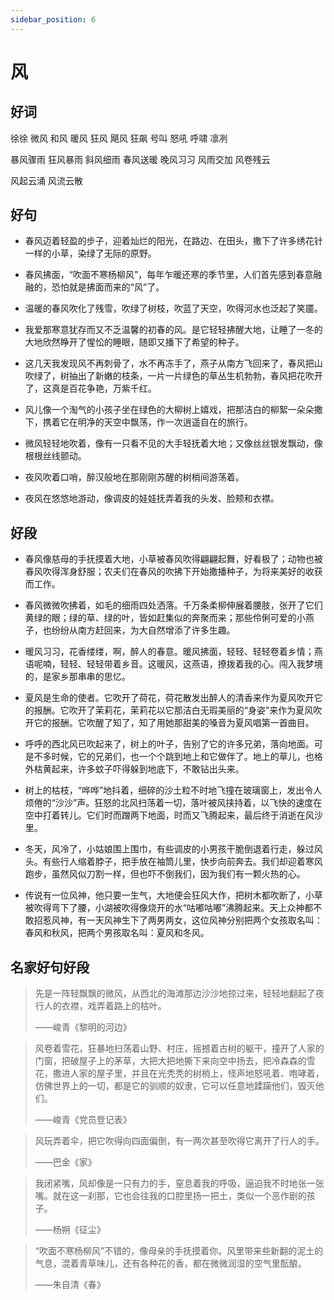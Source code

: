 ```yaml
---
sidebar_position: 6
---
```


# 风

## 好词

徐徐 微风 和风 暖风 狂风 飓风 狂飙 号叫 怒吼 呼啸 凛冽

暴风骤雨 狂风暴雨 斜风细雨 春风送暖 晚风习习 风雨交加 风卷残云

风起云涌 风流云散

## 好句

- 春风迈着轻盈的步子，迎着灿烂的阳光，在路边、在田头，撒下了许多绣花针一样的小草，染绿了无际的原野。

- 春风拂面，“吹面不寒杨柳风”，每年乍暖还寒的季节里，人们首先感到春意融融的，恐怕就是拂面而来的“风”了。

- 温暖的春风吹化了残雪，吹绿了树枝，吹蓝了天空，吹得河水也泛起了笑靥。

- 我爱那寒意犹存而又不乏温馨的初春的风。是它轻轻拂醒大地，让睡了一冬的大地欣然睁开了惺忪的睡眼，随即又播下了希望的种子。

- 这几天我发现风不再刺骨了，水不再冻手了，燕子从南方飞回来了，春风把山吹绿了，树抽出了新嫩的枝条，一片一片绿色的草丛生机勃勃，春风把花吹开了，这真是百花争艳，万紫千红。

- 风儿像一个淘气的小孩子坐在绿色的大柳树上嬉戏，把那洁白的柳絮一朵朵撒下，携着它在明净的天空中飘荡，作一次逍遥自在的旅行。

- 微风轻轻地吹着，像有一只看不见的大手轻抚着大地；又像丝丝银发飘动，像根根丝线颤动。

- 夜风吹着口哨，醉汉般地在那刚刚苏醒的树梢间游荡着。

- 夜风在悠悠地游动，像调皮的娃娃抚弄着我的头发、脸颊和衣襟。

## 好段

- 春风像慈母的手抚摸着大地，小草被春风吹得翩翩起舞，好看极了；动物也被春风吹得浑身舒服；农夫们在春风的吹拂下开始撒播种子，为将来美好的收获而工作。

- 春风微微吹拂着，如毛的细雨四处洒落。千万条柔柳伸展着腰肢，张开了它们黄绿的眼；绿的草、绿的叶，皆如赶集似的奔聚而来；那些伶俐可爱的小燕子，也纷纷从南方赶回来，为大自然增添了许多生趣。

- 暖风习习，花香缕缕，啊，醉人的春意。暖风拂面，轻轻、轻轻卷着乡情；燕语呢喃，轻轻、轻轻带着乡音。这暖风，这燕语，撩拨着我的心。闯入我梦境的，是家乡那串串的思忆。

- 夏风是生命的使者。它吹开了荷花，荷花散发出醉人的清香来作为夏风吹开它的报酬。它吹开了茉莉花，茉莉花以它那洁白无瑕美丽的“身姿”来作为夏风吹开它的报酬。它吹醒了知了，知了用她那甜美的嗓音为夏风唱第一首曲目。

- 呼呼的西北风已吹起来了，树上的叶子，告别了它的许多兄弟，落向地面。可是不多时候，它的兄弟们，也一个个跳到地上和它做伴了。地上的草儿，也格外枯黄起来，许多蚊子吓得躲到地底下，不敢钻出头来。

- 树上的枯枝，“哗哗”地抖着，细碎的沙土粒不时地飞撞在玻璃窗上，发出令人烦倦的“沙沙”声。狂怒的北风扫荡着一切，落叶被风挟持着，以飞快的速度在空中打着转儿。它们时而蹭两下地面，时而又飞腾起来，最后终于消逝在风沙里。

- 冬天，风冷了，小姑娘围上围巾，有些调皮的小男孩干脆倒退着行走，躲过风头。有些行人缩着脖子，把手放在袖筒儿里，快步向前奔去。我们却迎着寒风跑步，虽然风似刀割一样，但也吓不倒我们，因为我们有一颗火热的心。

- 传说有一位风神，他只要一生气，大地便会狂风大作，把树木都吹断了，小草被吹得弯下了腰，小湖被吹得像烧开的水“咕嘟咕嘟”沸腾起来。天上众神都不敢招惹风神，有一天风神生下了两男两女，这位风神分别把两个女孩取名叫：春风和秋风，把两个男孩取名叫：夏风和冬风。

## 名家好句好段

> 先是一阵轻飘飘的微风，从西北的海滩那边沙沙地掠过来，轻轻地翻起了夜行人的衣襟，戏弄着路上的枯叶。
>
> ——峻青《黎明的河边》

> 风卷着雪花，狂暴地扫荡着山野、村庄，摇撼着古树的躯干，撞开了人家的门窗，把破屋子上的茅草，大把大把地撕下来向空中扬去，把冷森森的雪花，撒进人家的屋子里，并且在光秃秃的树梢上，怪声地怒吼着、咆哮着，仿佛世界上的一切，都是它的驯顺的奴隶，它可以任意地蹂躏他们，毁灭他们。
>
> ——峻青《党员登记表》

> 风玩弄着伞，把它吹得向四面偏倒，有一两次甚至吹得它离开了行人的手。
>
> ——巴金《家》

> 我闭紧嘴，风却像是一只有力的手，窒息着我的呼吸，逼迫我不时地张一张嘴。就在这一刹那，它也会往我的口腔里扬一把土，类似一个恶作剧的孩子。
>
> ——杨朔《征尘》

> “吹面不寒杨柳风”不错的，像母亲的手抚摸着你。风里带来些新翻的泥土的气息，混着青草味儿，还有各种花的香，都在微微润湿的空气里酝酿。
>
> ——朱自清《春》
